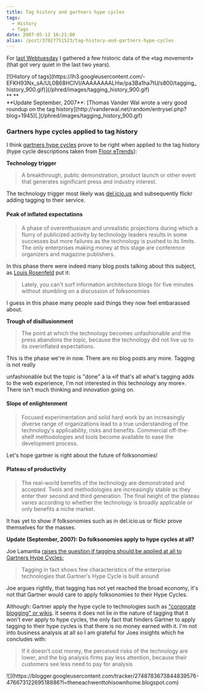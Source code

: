 ```yaml
---
title: Tag history and gartners hype cycles
tags:
  - History
  - Tags
date: 2007-05-12 16:21:00
alias: /post/37027751523/tag-history-and-gartners-hype-cycles
---
```


For [last Webtuesday](http://www.webtuesday.ch/meetings/20070508) I gathered a few historic data of the «tag movement» (that got very quiet in the last two years).

<div class="caption">[![History of tags](https://lh3.googleusercontent.com/-EFKH93Nx_sA/UL0B68HClVI/AAAAAAAALHw/pa3Ba1ha7tU/s800/tagging_history_900.gif)](/phred/images/tagging_history_900.gif)</div>
<div class="caption">**
**</div>
<div class="caption">**Update September, 2007**<span>: </span>[Thomas Vander Wal wrote a very good roundup on the tag history](http://vanderwal.net/random/entrysel.php?blog=1945)[<span>.</span>](/phred/images/tagging_history_900.gif)</div>

### <!-- more -->Gartners hype cycles applied to tag history

<span>I think </span>[gartners hype cycles](http://en.wikipedia.org/wiki/Hype_cycle)<span> prove to be right when applied to the tag history (hype cycle descriptions taken from </span>[Floor eTrends](http://www.floor.nl/ebiz/gartnershypecycle.htm)<span>):</span>

**<span>Technology trigger</span>**

> <span>A breakthrough, public demonstration, product launch or other event that generates significant </span><span>press and industry interest.</span>

The technology trigger most likely was [del.icio.us](http://del.icio.us) and subsequently flickr adding tagging to their service.

#### Peak of inflated expectations

> <span>A phase of overenthusiasm and unrealistic projections during which a flurry of publicized </span><span>activity by technology leaders results in some successes but more failures as the technology is </span><span>pushed to its limits. The only enterprises making money at this stage are conference organizers </span><span>and magazine publishers.</span>

In this phase there were indeed many blog posts talking about this subject, as [Louis Rosenfeld](http://louisrosenfeld.com/home/bloug_archive/000330.html)
put it:

> <span>Lately, you can't surf information architecture blogs for five minutes without stumbling on a </span><span>discussion of folksonomies</span>

<span>I guess in this phase many people said things they now feel embarassed about.</span>

**<span>Trough of disillusionment</span>**

> <span>The point at which the technology becomes unfashionable and the press abandons the </span><span>topic, because the technology did not live up to its overinflated expectations.</span>

<span>This is the phase we're in now. There are no blog posts any more. Tagging is not really</span>

unfashionable but the topic is "done" à la «if that's all what's tagging adds to the web experience, I'm not interested in this technology any more». There isn't much thinking and innovation going on.

#### Slope of enlightenment

> <span>Focused experimentation and solid hard work by an increasingly diverse range of organizations </span><span>lead to a true understanding of the technology's applicability, risks and benefits. Commercial </span><span>off-the-shelf methodologies and tools become available to ease the development process.</span>

<span>Let's hope gartner is right about the future of folksonomies!</span>

#### Plateau of productivity

> <span>The real-world benefits of the technology are demonstrated and accepted. Tools and </span><span>methodologies are increasingly stable as they enter their second and third generation. The final </span><span>height of the plateau varies according to whether the technology is broadly applicable or only </span><span>benefits a niche market.</span>

It has yet to show if folksonomies such as in del.icio.us or flickr prove themselves for the masses.

**<span>Update (September, 2007): Do folksonomies apply to hype cycles at all?</span>**

Joe Lamantia [raises the question if tagging should be applied at all to Gartners Hype Cycles:](http://tagsonomy.com/index.php/the-tagging-hype-cycle/)

> <span>Tagging in fact shows few characteristics of the enterprise technologies that Gartner's Hype Cycle is built around</span>

<span>Joe argues rightly, that tagging has not yet reached the broad economy, it's not that Gartner would care to apply folksonomies to their Hype Cycles.</span>

<span>Although: Gartner apply the hype cycle to technologies such as </span>["corporate blogging" or wikis](http://www.gartner.com/DisplayDocument?doc_cd=140881&amp;ref=g_SiteLink)<span>. It seems it does not lie in the nature of tagging that it won't ever apply to hype cycles, the only fact that hinders Gartner to apply tagging to their hype cycles is that there is no money earned with it. I'm not into business analysis at all so I am grateful for Joes insights which he concludes with:</span>

> <span>If it doesn't cost money, the perceived risks of the technology are lower, and the big analysis firms pay less attention, because their customers see less need to pay for analysis</span>
<div class="blogger-post-footer">![](https://blogger.googleusercontent.com/tracker/2748783673844839576-47667312269518886?l=theneachwenttohisownhome.blogspot.com)</div>
